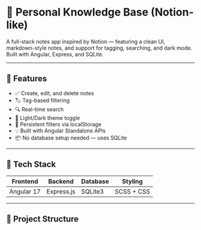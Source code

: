 # 🧠 Personal Knowledge Base (Notion-like)

A full-stack notes app inspired by Notion — featuring a clean UI, markdown-style notes, and support for tagging, searching, and dark mode. Built with Angular, Express, and SQLite.

---

## 🚀 Features

- ✅ Create, edit, and delete notes
- 🏷️ Tag-based filtering
- 🔍 Real-time search
- 🌙 Light/Dark theme toggle
- 💾 Persistent filters via localStorage
- 💡 Built with Angular Standalone APIs
- 📦 No database setup needed — uses SQLite

---

## 🧱 Tech Stack

| Frontend   | Backend       | Database | Styling    |
|------------|---------------|----------|------------|
| Angular 17 | Express.js    | SQLite3  | SCSS + CSS |

---

## 📁 Project Structure

